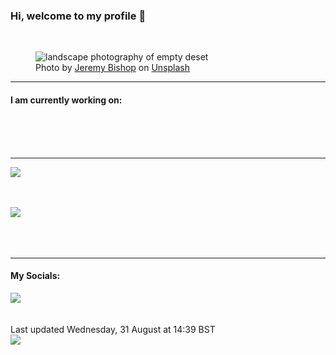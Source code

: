 <h3>Hi, welcome to my profile 👋</h3>

<br />
<figure>
  <img
    src="https://images.unsplash.com/photo-1502526830269-3bf50994d57c?crop=entropy&cs=tinysrgb&fit=max&fm=jpg&ixid=MnwyNzQ3MDB8MHwxfHJhbmRvbXx8fHx8fHx8fDE2NjE5NDkxODk&ixlib=rb-1.2.1&q=80&w=1080&auto=format"
    alt="landscape photography of empty deset" 
  />
  <figcaption>Photo by <a
    href="https://unsplash.com/@jeremybishop?utm_source=Profile%20readme&utm_medium=referral">Jeremy Bishop</a> on <a
    href="https://unsplash.com/?utm_source=Profile%20readme&utm_medium=referral">Unsplash</a></figcaption>
</figure>


<hr />
<h4>I am currently working on:</h4>
<a href=""></a>

<br /><br /><br />

<hr />
<img
  src="https://github-readme-stats.vercel.app/api?username=shanelucy&show_icons=true&theme=calm"
/>
<br /><br /><br />

<img 
  src="https://github-readme-stats.vercel.app/api/top-langs/?username=shanelucy&theme=calm"
/>
<br /><br /><br /><br />
<hr />
<h4>My Socials:</h4>
<a href="https://uk.linkedin.com/in/shane-lucy-4735b616a">
  <img
    src="https://img.shields.io/badge/linkedin%20-%230077B5.svg?&style=for-the-badge&logo=linkedin&logoColor=white"
  />
</a>
<br /><br /><br />
Last updated Wednesday, 31 August at 14:39 BST
<br />
<img
  src="https://github.com/ShaneLucy/ShaneLucy/workflows/README%20build/badge.svg"
/>
